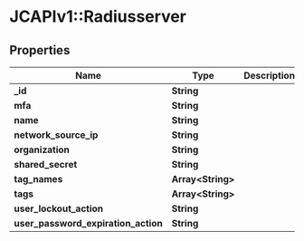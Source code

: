 # JCAPIv1::Radiusserver

## Properties
Name | Type | Description | Notes
------------ | ------------- | ------------- | -------------
**_id** | **String** |  | [optional] 
**mfa** | **String** |  | [optional] 
**name** | **String** |  | [optional] 
**network_source_ip** | **String** |  | [optional] 
**organization** | **String** |  | [optional] 
**shared_secret** | **String** |  | [optional] 
**tag_names** | **Array&lt;String&gt;** |  | [optional] 
**tags** | **Array&lt;String&gt;** |  | [optional] 
**user_lockout_action** | **String** |  | [optional] 
**user_password_expiration_action** | **String** |  | [optional] 


